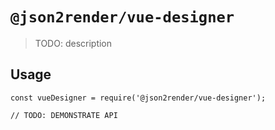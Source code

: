 # `@json2render/vue-designer`

> TODO: description

## Usage

```
const vueDesigner = require('@json2render/vue-designer');

// TODO: DEMONSTRATE API
```

